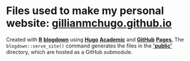 # Files used to make my personal website: [**gillianmchugo.github.io**](https://gillianmchugo.github.io/)

Created with [**R**](https://www.r-project.org) [**blogdown**](https://bookdown.org/yihui/blogdown) using [**Hugo**](https://gohugo.io) [**Academic**](https://sourcethemes.com/academic) and [**GitHub**](https://github.com) [**Pages**.](https://pages.github.com) The `blogdown::serve_site()` command generates the files in the [**'public'**](https://github.com/GillianMcHugo/gillianmchugo.github.io) directory, which are hosted as a GitHub submodule.

